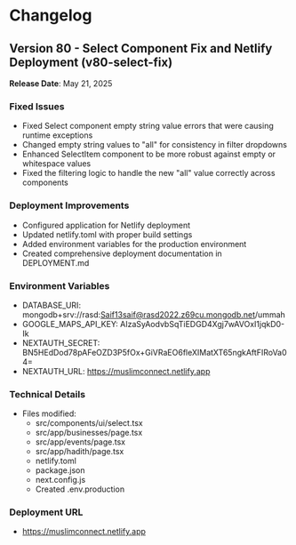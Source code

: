 # Changelog

## Version 80 - Select Component Fix and Netlify Deployment (v80-select-fix)

**Release Date**: May 21, 2025

### Fixed Issues
- Fixed Select component empty string value errors that were causing runtime exceptions
- Changed empty string values to "all" for consistency in filter dropdowns
- Enhanced SelectItem component to be more robust against empty or whitespace values
- Fixed the filtering logic to handle the new "all" value correctly across components

### Deployment Improvements
- Configured application for Netlify deployment
- Updated netlify.toml with proper build settings
- Added environment variables for the production environment
- Created comprehensive deployment documentation in DEPLOYMENT.md

### Environment Variables
- DATABASE_URI: mongodb+srv://rasd:Saif13saif@rasd2022.z69cu.mongodb.net/ummah
- GOOGLE_MAPS_API_KEY: AIzaSyAodvbSqTiEDGD4Xgj7wAVOxI1jqkD0-Ik
- NEXTAUTH_SECRET: BN5HEdDod78pAFeOZD3P5fOx+GiVRaEO6fleXIMatXT65ngkAftFIRoVa04=
- NEXTAUTH_URL: https://muslimconnect.netlify.app

### Technical Details
- Files modified:
  - src/components/ui/select.tsx
  - src/app/businesses/page.tsx
  - src/app/events/page.tsx
  - src/app/hadith/page.tsx
  - netlify.toml
  - package.json
  - next.config.js
  - Created .env.production

### Deployment URL
- https://muslimconnect.netlify.app
